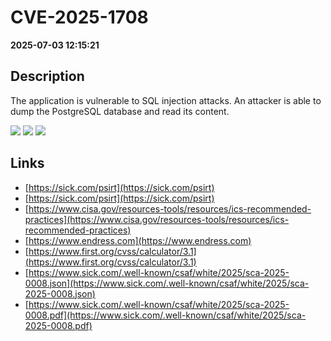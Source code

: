 # CVE-2025-1708

**2025-07-03 12:15:21**

## Description
The application is vulnerable to SQL injection attacks. An attacker is able to dump the PostgreSQL database and read its content.

![](https://img.shields.io/static/v1?label=Score&message=8.6&color=red)
![](https://img.shields.io/static/v1?label=Severity&message=HIGH&color=red)
![](https://img.shields.io/static/v1?label=CWE&message=SQL&color=green)

## Links
- [https://sick.com/psirt](https://sick.com/psirt)
- [https://sick.com/psirt](https://sick.com/psirt)
- [https://www.cisa.gov/resources-tools/resources/ics-recommended-practices](https://www.cisa.gov/resources-tools/resources/ics-recommended-practices)
- [https://www.endress.com](https://www.endress.com)
- [https://www.first.org/cvss/calculator/3.1](https://www.first.org/cvss/calculator/3.1)
- [https://www.sick.com/.well-known/csaf/white/2025/sca-2025-0008.json](https://www.sick.com/.well-known/csaf/white/2025/sca-2025-0008.json)
- [https://www.sick.com/.well-known/csaf/white/2025/sca-2025-0008.pdf](https://www.sick.com/.well-known/csaf/white/2025/sca-2025-0008.pdf)
